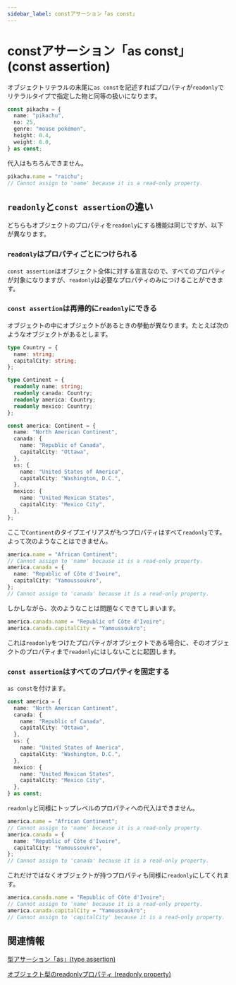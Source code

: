 ```yaml
---
sidebar_label: constアサーション「as const」
---
```


# constアサーション「as const」 (const assertion)

オブジェクトリテラルの末尾に`as const`を記述すればプロパティが`readonly`でリテラルタイプで指定した物と同等の扱いになります。

```ts
const pikachu = {
  name: "pikachu",
  no: 25,
  genre: "mouse pokémon",
  height: 0.4,
  weight: 6.0,
} as const;
```

代入はもちろんできません。

```ts
pikachu.name = "raichu";
// Cannot assign to 'name' because it is a read-only property.
```

## `readonly`と`const assertion`の違い

どちらもオブジェクトのプロパティを`readonly`にする機能は同じですが、以下が異なります。

### `readonly`はプロパティごとにつけられる

`const assertion`はオブジェクト全体に対する宣言なので、すべてのプロパティが対象になりますが、`readonly`は必要なプロパティのみにつけることができます。

### `const assertion`は再帰的に`readonly`にできる

オブジェクトの中にオブジェクトがあるときの挙動が異なります。たとえば次のようなオブジェクトがあるとします。

```ts
type Country = {
  name: string;
  capitalCity: string;
};

type Continent = {
  readonly name: string;
  readonly canada: Country;
  readonly america: Country;
  readonly mexico: Country;
};

const america: Continent = {
  name: "North American Continent",
  canada: {
    name: "Republic of Canada",
    capitalCity: "Ottawa",
  },
  us: {
    name: "United States of America",
    capitalCity: "Washington, D.C.",
  },
  mexico: {
    name: "United Mexican States",
    capitalCity: "Mexico City",
  },
};
```

ここで`Continent`のタイプエイリアスがもつプロパティはすべて`readonly`です。よって次のようなことはできません。

```ts
america.name = "African Continent";
// Cannot assign to 'name' because it is a read-only property.
america.canada = {
  name: "Republic of Côte d'Ivoire",
  capitalCity: "Yamoussoukro",
};
// Cannot assign to 'canada' because it is a read-only property.
```

しかしながら、次のようなことは問題なくできてしまいます。

```ts
america.canada.name = "Republic of Côte d'Ivoire";
america.canada.capitalCity = "Yamoussoukro";
```

これは`readonly`をつけたプロパティがオブジェクトである場合に、そのオブジェクトのプロパティまで`readonly`にはしないことに起因します。

### `const assertion`はすべてのプロパティを固定する

`as const`を付けます。

```ts
const america = {
  name: "North American Continent",
  canada: {
    name: "Republic of Canada",
    capitalCity: "Ottawa",
  },
  us: {
    name: "United States of America",
    capitalCity: "Washington, D.C.",
  },
  mexico: {
    name: "United Mexican States",
    capitalCity: "Mexico City",
  },
} as const;
```

`readonly`と同様にトップレベルのプロパティへの代入はできません。

```ts
america.name = "African Continent";
// Cannot assign to 'name' because it is a read-only property.
america.canada = {
  name: "Republic of Côte d'Ivoire",
  capitalCity: "Yamoussoukro",
};
// Cannot assign to 'canada' because it is a read-only property.
```

これだけではなくオブジェクトが持つプロパティも同様に`readonly`にしてくれます。

```ts
america.canada.name = "Republic of Côte d'Ivoire";
// Cannot assign to 'name' because it is a read-only property.
america.canada.capitalCity = "Yamoussoukro";
// Cannot assign to 'capitalCity' because it is a read-only property.
```

## 関連情報

[型アサーション「as」(type assertion)](type-assertion-as.md)

[オブジェクト型のreadonlyプロパティ (readonly property)](object/readonly-property.md)
